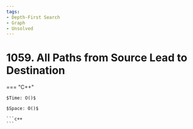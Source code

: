 ```yaml
---
tags:
- Depth-First Search
- Graph
- Unsolved
---
```



# 1059. All Paths from Source Lead to Destination

=== "C++"

    $Time: O()$

    $Space: O()$

    ```c++
    ```